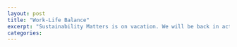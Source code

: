 ```yaml
---
layout: post
title: "Work-Life Balance"
excerpt: "Sustainability Matters is on vacation. We will be back in action in two weeks."
categories:
---
```

